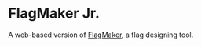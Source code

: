 FlagMaker Jr.
=============

A web-based version of [FlagMaker](https://github.com/andrewsarnold/FlagMaker), a flag designing tool.
